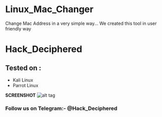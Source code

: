 # Linux_Mac_Changer
Change Mac Address in a very simple way... We created this tool in user friendly way

# Hack_Deciphered
## Tested on :
 * Kali Linux
 * Parrot Linux

**SCREENSHOT**
![alt tag](https://i.ibb.co/M9TcKNf/Screenshot-20210731-202832.png)


### Follow us on Telegram:- @Hack_Deciphered


